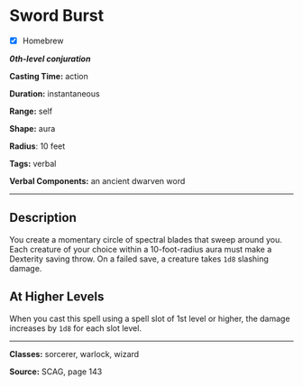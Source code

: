 # Sword Burst

- [x] Homebrew

***0th-level conjuration***

**Casting Time:** action

**Duration:** instantaneous

**Range:** self

**Shape:** aura

**Radius**: 10 feet

**Tags:** verbal

**Verbal Components:** an ancient dwarven word

---

## Description
You create a momentary circle of spectral blades that sweep around you. Each creature of your choice within a 10-foot-radius aura must make a Dexterity saving throw. On a failed save, a creature takes `1d8` slashing damage.

## At Higher Levels
When you cast this spell using a spell slot of 1st level or higher, the damage increases by `1d8` for each slot level.

---

**Classes:** sorcerer, warlock, wizard

**Source:** SCAG, page 143
